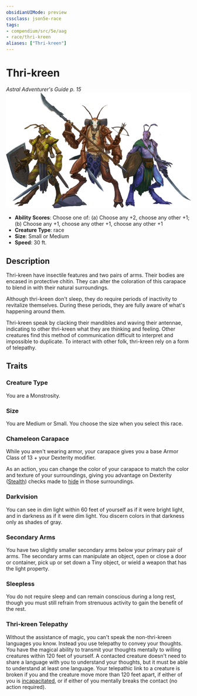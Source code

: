 ```yaml
---
obsidianUIMode: preview
cssclass: json5e-race
tags:
- compendium/src/5e/aag
- race/thri-kreen
aliases: ["Thri-kreen"]
---
```


# Thri-kreen
*Astral Adventurer's Guide p. 15*
![](../../../assets/img/thri-kreen.webp)  

- **Ability Scores**: Choose one of: (a) Choose any +2, choose any other +1; (b) Choose any +1, choose any other +1, choose any other +1
- **Creature Type**: race
- **Size**: Small or Medium
- **Speed**: 30 ft.


## Description

Thri-kreen have insectile features and two pairs of arms. Their bodies are encased in protective chitin. They can alter the coloration of this carapace to blend in with their natural surroundings.

Although thri-kreen don't sleep, they do require periods of inactivity to revitalize themselves. During these periods, they are fully aware of what's happening around them.

Thri-kreen speak by clacking their mandibles and waving their antennae, indicating to other thri-kreen what they are thinking and feeling. Other creatures find this method of communication difficult to interpret and impossible to duplicate. To interact with other folk, thri-kreen rely on a form of telepathy.


## Traits

### Creature Type

You are a Monstrosity.

### Size

You are Medium or Small. You choose the size when you select this race.

### Chameleon Carapace

While you aren't wearing armor, your carapace gives you a base Armor Class of 13 + your Dexterity modifier.

As an action, you can change the color of your carapace to match the color and texture of your surroundings, giving you advantage on Dexterity ([Stealth](../../../Rules%20&%20Options/5e%20Rules/skills.md##Stealth)) checks made to [hide](../../../Rules%20&%20Options/5e%20Rules/actions.md##hide) in those surroundings.

### Darkvision

You can see in dim light within 60 feet of yourself as if it were bright light, and in darkness as if it were dim light. You discern colors in that darkness only as shades of gray.

### Secondary Arms

You have two slightly smaller secondary arms below your primary pair of arms. The secondary arms can manipulate an object, open or close a door or container, pick up or set down a Tiny object, or wield a weapon that has the light property.

### Sleepless

You do not require sleep and can remain conscious during a long rest, though you must still refrain from strenuous activity to gain the benefit of the rest.

### Thri-kreen Telepathy

Without the assistance of magic, you can't speak the non-thri-kreen languages you know. Instead you use telepathy to convey your thoughts. You have the magical ability to transmit your thoughts mentally to willing creatures within 120 feet of yourself. A contacted creature doesn't need to share a language with you to understand your thoughts, but it must be able to understand at least one language. Your telepathic link to a creature is broken if you and the creature move more than 120 feet apart, if either of you is [incapacitated](../../../Rules%20&%20Options/5e%20Rules/conditions.md##incapacitated), or if either of you mentally breaks the contact (no action required).